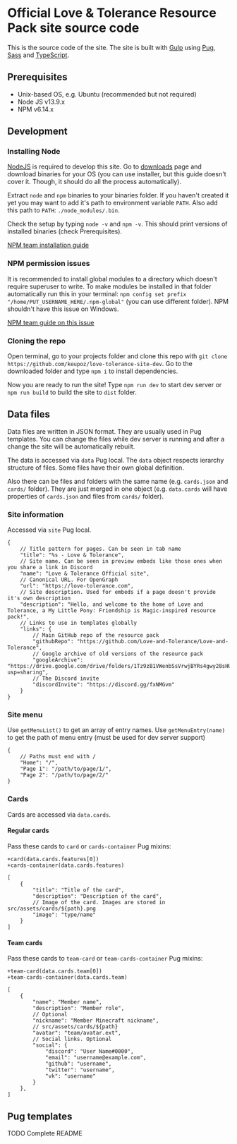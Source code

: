 # Official Love & Tolerance Resource Pack site source code
This is the source code of the site. The site is built with [Gulp](https://github.com/gulpjs/gulp) using [Pug](https://github.com/pugjs/pug), [Sass](https://github.com/sass/sass) and [TypeScript](https://github.com/microsoft/typescript).

## Prerequisites
- Unix-based OS, e.g. Ubuntu (recommended but not required)
- Node JS v13.9.x
- NPM v6.14.x

## Development
### Installing Node
[NodeJS](http://nodejs.org/) is required to develop this site. Go to [downloads](https://nodejs.org/en/download/current/) page and download binaries for your OS (you can use installer, but this guide doesn't cover it. Though, it should do all the process automatically).

Extract `node` and `npm` binaries to your binaries folder. If you haven't created it yet you may want to add it's path to environment variable `PATH`. Also add this path to `PATH`: `./node_modules/.bin`.

Check the setup by typing `node -v` and `npm -v`. This should print versions of installed binaries (check Prerequisites).

[NPM team installation guide](https://docs.npmjs.com/downloading-and-installing-node-js-and-npm)

### NPM permission issues
It is recommended to install global modules to a directory which doesn't require superuser to write. To make modules be installed in that folder automatically run this in your terminal: `npm config set prefix "/home/PUT_USERNAME_HERE/.npm-global"` (you can use different folder).
NPM shouldn't have this issue on Windows.

[NPM team guide on this issue](https://docs.npmjs.com/resolving-eacces-permissions-errors-when-installing-packages-globally)

### Cloning the repo
Open terminal, go to your projects folder and clone this repo with `git clone https://github.com/keupoz/love-tolerance-site-dev`. Go to the downloaded folder and type `npm i` to install dependencies.

Now you are ready to run the site! Type `npm run dev` to start dev server or `npm run build` to build the site to `dist` folder.

## Data files
Data files are written in JSON format. They are usually used in Pug templates. You can change the files while dev server is running and after a change the site will be automatically rebuilt.

The data is accessed via `data` Pug local. The `data` object respects ierarchy structure of files. Some files have their own global definition.

Also there can be files and folders with the same name (e.g. `cards.json` and `cards/` folder). They are just merged in one object (e.g. `data.cards` will have properties of `cards.json` and files from `cards/` folder).

### Site information
Accessed via `site` Pug local.

```jsonc
{
    // Title pattern for pages. Can be seen in tab name
    "title": "%s - Love & Tolerance",
    // Site name. Can be seen in preview embeds like those ones when you share a link in Discord
    "name": "Love & Tolerance Official site",
    // Canonical URL. For OpenGraph
    "url": "https://love-tolerance.com",
    // Site description. Used for embeds if a page doesn't provide it's own description
    "description": "Hello, and welcome to the home of Love and Tolerance, a My Little Pony: Friendship is Magic-inspired resource pack!",
    // Links to use in templates globally
    "links": {
        // Main GitHub repo of the resource pack
        "githubRepo": "https://github.com/Love-and-Tolerance/Love-and-Tolerance",
        // Google archive of old versions of the resource pack
        "googleArchive": "https://drive.google.com/drive/folders/1Tz9zB1VWenbSsVrwjBYRs4gwy28sHU5P?usp=sharing",
        // The Discord invite
        "discordInvite": "https://discord.gg/fxNMGvm"
    }
}
```

### Site menu
Use `getMenuList()` to get an array of entry names. Use `getMenuEntry(name)` to get the path of menu entry (must be used for dev server support)

```jsonc
{
    // Paths must end with /
    "Home": "/",
    "Page 1": "/path/to/page/1/",
    "Page 2": "/path/to/page/2/"
}
```

### Cards
Cards are accessed via `data.cards`.

#### Regular cards
Pass these cards to `card` or `cards-container` Pug mixins:
```pug
+card(data.cards.features[0])
+cards-container(data.cards.features)
```

```jsonc
[
    {
        "title": "Title of the card",
        "description": "Description of the card",
        // Image of the card. Images are stored in src/assets/cards/${path}.png
        "image": "type/name"
    }
]
```

#### Team cards
Pass these cards to `team-card` or `team-cards-container` Pug mixins:
```pug
+team-card(data.cards.team[0])
+team-cards-container(data.cards.team)
```

```jsonc
[
    {
        "name": "Member name",
        "description": "Member role",
        // Optional
        "nickname": "Member Minecraft nickname",
        // src/assets/cards/${path}
        "avatar": "team/avatar.ext",
        // Social links. Optional
        "social": {
            "discord": "User Name#0000",
            "email": "username@example.com",
            "github": "username",
            "twitter": "username",
            "vk": "username"
        }
    },
]
```

## Pug templates
TODO Complete README
